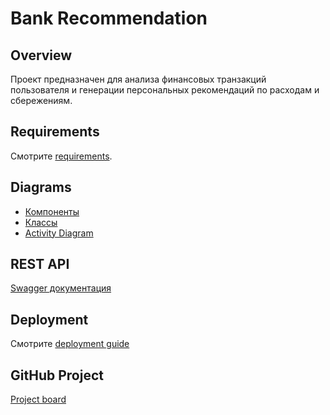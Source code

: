 # Bank Recommendation

## Overview
Проект предназначен для анализа финансовых транзакций пользователя и генерации персональных рекомендаций по расходам и сбережениям.

## Requirements
Смотрите [requirements](docs/wiki/requirements.md).

## Diagrams
- [Компоненты](docs/wiki/diagrams/components.drawio)
- [Классы](docs/wiki/diagrams/classes.drawio)
- [Activity Diagram](docs/wiki/diagrams/activity.drawio)

## REST API
[Swagger документация](docs/wiki/api/swagger.yaml)

## Deployment
Смотрите [deployment guide](docs/wiki/deployment.md)

## GitHub Project
[Project board](https://github.com/maksimangeou/bankrecomendation)
